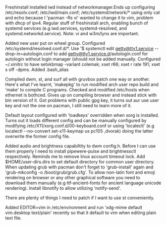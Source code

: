 Freshinstall installed iwd instead of networkmanager.Ends up configuring /etc/resolv.conf; /etc/iwd/main.conf; /etc/systemd/network/* using only cat and echo because I 'pacman -Rs vi' wanted to change it to vim, problem with dhcp of ipv4. Regular stuff of freshinstall arch, enabling bunch of systemd services (e.g iwd.services, systemd-resolved, and systemd.networkd.service). Note: vi and w3m/lynx are important.

Added new user put on wheel group. Configured /etc/systemd/resolved.conf.d/*. Use '$ systemctl edit getty@tty1.service --drop-in=autologin.conf to add getty@tty1.service.d/autologin.conf for autologin without login manager (should not be added manually.  Configured ~/.xinitrc to have setxkbmap -variant colemak; xset r66; xset r rate 191; xset s off -dpms. Added .bash_alias

Compiled dwm, st, and surf all with gruvbox patch one way or another. Here's what I've learnt, 'makepkg' to run modified arch user
repo build and 'make' to compile C programs. Checked and modified /etc/hosts when ethernet is bothced. Gives up on compiling browser and instead stick with bin version of it. Got problems with public gpg key, it turns out aur use user key and not the one on pacman, I still need to learn more of it.

Default layout configured with 'loadkeys' overridden when xorg is installed. Turns out it loads different config and can be manually configured by modifying /etc/X11/xorg.conf.d/00-keyboard.conf or using 'localectl' (e.g localectl --no-convert set-x11-keymap us pc105 ,dvorak) doing the latter overwrite the former config file.

Added audio and brightness capabiltity to dwm config.h. Before I can use them properly I need to install pipewere-pulse and brightnessctl respectively. Reminds me to remove linux account timeout lock. Add $HOME/user-dirs.dirs to set default directory for common user directory. When updating grub with pacman don't forget to 'grub-install' again and 'grub-mkconfig -o /boot/grub/grub.cfg'. To allow non-latin font and emoji rendering on browser or any other graphical software you need to download them manually (e.g ttf-ancient-fonts for ancient language unicode rendering). Install libnotify to allow utilizing  'notify-send'.

There are plenty of things I need to patch if I want to use st conveniently.

Added EDITOR=vim in /etc/environment and run 'xdg-mime default vim.desktop text/plain' recently so that it default to vim when editing plain text file.
